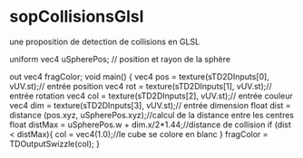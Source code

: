 # sopCollisionsGlsl
une proposition de detection de collisions en GLSL

uniform vec4 uSpherePos; // position et rayon de la sphère

out vec4 fragColor;
void main()
{
	vec4 pos = texture(sTD2DInputs[0], vUV.st);// entrée position
	vec4 rot = texture(sTD2DInputs[1], vUV.st);// entrée rotation
	vec4 col = texture(sTD2DInputs[2], vUV.st);// entrée couleur
	vec4 dim = texture(sTD2DInputs[3], vUV.st);// entrée dimension
	float dist = distance (pos.xyz, uSpherePos.xyz);//calcul de la distance entre les centres
	float distMax = uSpherePos.w + dim.x/2*1.44;//distance de collision
	if (dist < distMax){
		col = vec4(1.0);//le cube se colore en blanc
	}
	fragColor = TDOutputSwizzle(col);
}

